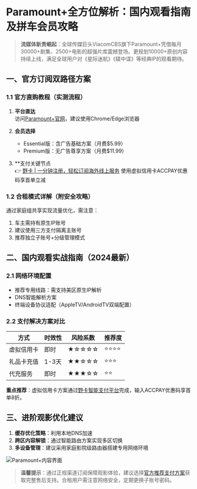 # Paramount+全方位解析：国内观看指南及拼车会员攻略

> **流媒体新贵崛起**：全球传媒巨头ViacomCBS旗下Paramount+凭借每月30000+剧集、2500+电影的超强片库震撼登场。更规划10000+原创内容持续上线，满足全球用户对《星际迷航》《碟中谍》等经典IP的观看期待。

## 一、官方订阅双路径方案
### 1.1 官方直购教程（实测流程）
1. **平台直达**  
   访问[Paramount+官网](https://www.paramountplus.com/)，建议使用Chrome/Edge浏览器

2. **会员选择**  
   - Essential版：含广告基础方案（月费$5.99）
   - Premium版：无广告尊享方案（月费$11.99）

3. **支付关键节点  
   👉 [野卡 | 一分钟注册，轻松订阅海外线上服务](https://bbtdd.com/yeka) 使用虚拟信用卡ACCPAY优惠码享首单立减

### 1.2 合租模式详解（附安全攻略）
通过家庭组共享实现流量优化，需注意：
1. 车主需持有原生IP账号
2. 建议使用三方支付隔离主账号
3. 推荐独立子账号+分级管理模式

## 二、国内观看实战指南（2024最新）
### 2.1 网络环境配置
- 推荐专用线路：需支持美区原生IP解析
- DNS智能解析方案
- 终端设备协议适配（AppleTV/AndroidTV双端配置）

### 2.2 支付解决方案对比
| 方式        | 时效性 | 风险系数 | 推荐度 |
|-------------|--------|----------|--------|
| 虚拟信用卡   | 即时   | ★☆☆☆☆    | ⭐⭐⭐⭐ |
| 礼品卡充值   | 1-3天  | ★★☆☆☆    | ⭐⭐⭐  |
| 代充服务     | 即时   | ★★★☆☆    | ⭐⭐    |

**重点推荐**：虚拟信用卡方案通过[野卡智能支付平台](https://bbtdd.com/yeka)完成，输入ACCPAY优惠码享首单8折。

## 三、进阶观影优化建议
1. **缓存优化策略**：利用本地DNS加速
2. **跨区内容解锁**：通过智能路由方案实现多区切换
3. **多设备管理**：建议采用家庭影院级路由器搭建专用网络环境

![Paramount+内容界面](https://bbtdd.com/wp-content/uploads/img/93563394282.webp)

> **温馨提示**：通过正规渠道订阅保障观影体验，建议选择[官方推荐支付方案](https://bbtdd.com/yeka)获取完整售后支持。合租用户需注意网络安全，定期更换子账号密码。